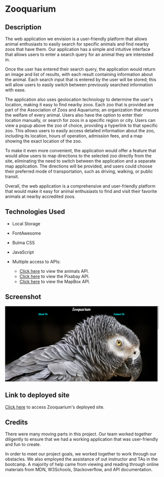 # Zooquarium

## Description

The web application we envision is a user-friendly platform that allows animal enthusiasts to easily search for specific animals and find nearby zoos that have them. Our application has a simple and intuitive interface that allows users to enter a search query for an animal they are interested in.

Once the user has entered their search query, the application would return an image and list of results, with each result containing information about the animal. Each search input that is entered by the user will be stored; this will allow users to easily switch between previously searched information with ease.

The application also uses geolocation technology to determine the user's location, making it easy to find nearby zoos. Each zoo that is provided are part of the Association of Zoos and Aquariums; an organization that ensures the welfare of every animal. Users also have the option to enter their location manually, or search for zoos in a specific region or city. Users can view a popup above the zoo of choice, providing a hyperlink to that specific zoo. This allows users to easily access detailed information about the zoo, including its location, hours of operation, admission fees, and a map showing the exact location of the zoo.

To make it even more convenient, the application would offer a feature that would allow users to map directions to the selected zoo directly from the site, eliminating the need to switch between the application and a separate map application. The directions will be provided, and users could choose their preferred mode of transportation, such as driving, walking, or public transit.

Overall, the web application is a comprehensive and user-friendly platform that would make it easy for animal enthusiasts to find and visit their favorite animals at nearby accredited zoos.

## Technologies Used

- Local Storage
- FontAwesome
- Bulma CSS
- JavaScript
- Multiple access to APIs:

  - <a href="https://api-ninjas.com/api/animals" target="_blank">Click here</a> to view the animals API.
  - <a href="https://pixabay.com/api/docs/" target="_blank">Click here</a> to view the Pixabay API.
  - <a href="https://api.mapbox.com/" target="_blank">Click here</a> to view the MapBox API.

## Screenshot

![Alt text](assets/images/Project1SS.PNG)

## Link to deployed site

<a href="https://caitlinramsey.github.io/zooquarium/" target="_blank">Click here</a> to access Zooquarium's deployed site.

## Credits

There were many moving parts in this project. Our team worked together diligently to ensure that we had a working application that was user-friendly and fun to create.

In order to meet our project goals, we worked together to work through our obstacles. We also employed the assistance of out instructor and TAs in the bootcamp. A majority of help came from viewing and reading through online materials from MDN, W3Schools, Stackoverflow, and API documentation.
